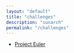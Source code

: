 ```yaml
---
layout: "default"
title: "challenges"
description: "sunarch"
permalink: "/challenges"
---
```


- [Project Euler](project-euler.md)

